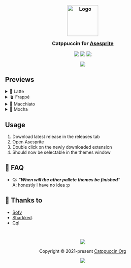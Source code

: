 <h3 align="center">
	<img src="https://raw.githubusercontent.com/catppuccin/catppuccin/main/assets/logos/exports/1544x1544_circle.png" width="100" alt="Logo"/><br/>
	<img src="https://raw.githubusercontent.com/catppuccin/catppuccin/main/assets/misc/transparent.png" height="30" width="0px"/>
	Catppuccin for <a href="https://www.aseprite.org">Asesprite</a>
	<img src="https://raw.githubusercontent.com/catppuccin/catppuccin/main/assets/misc/transparent.png" height="30" width="0px"/>
</h3>

<p align="center">
    <a href="https://github.com/sofyXI/asesprite/stargazers"><img src="https://img.shields.io/github/stars/sofyXI/asesprite?colorA=363a4f&colorB=b7bdf8&style=for-the-badge"></a>
    <a href="https://github.com/sofyXI/asesprite/issues"><img src="https://img.shields.io/github/issues/sofyXI/asesprite?colorA=363a4f&colorB=f5a97f&style=for-the-badge"></a>
    <a href="https://github.com/sofyXI/asesprite/contributors"><img src="https://img.shields.io/github/contributors/sofyXI/asesprite?colorA=363a4f&colorB=a6da95&style=for-the-badge"></a>
</p>

<p align="center">
	<img src="https://github.com/sofyXI/asesprite/blob/main/assets/MochaPreview.png"/>
</p>

## Previews

<details>
<summary>🌻 Latte</summary>
WIP
</details>
<details>
<summary>🪴 Frappé</summary>
WIP
</details>
<details>
<summary>🌺 Macchiato</summary>
WIP
</details>
<details>
<summary>🌿 Mocha</summary>
<img src="https://github.com/sofyXI/asesprite/blob/main/assets/MochaPreview.png"/>
</details>

## Usage

1. Download latest release in the releases tab
2. Open Asesprite
3. Double click on the newly downloaded extension
4. Should now be selectable in the themes window

<!-- this section is optional -->
## 🙋 FAQ

-	Q: **_"When will the other pallete themes be finished"_**\
	A: honestly I have no idea :p

## 💝 Thanks to

- [Sofy](https://github.com/sofyXI)
- [Sharkked](https://github.com/sharkked).
- [Cql](https://github.com/Cequallium)

&nbsp;

<p align="center">
	<img src="https://raw.githubusercontent.com/catppuccin/catppuccin/main/assets/footers/gray0_ctp_on_line.svg?sanitize=true" />
</p>

<p align="center">
	Copyright &copy; 2021-present <a href="https://github.com/catppuccin" target="_blank">Catppuccin Org</a>
</p>

<p align="center">
	<a href="https://github.com/catppuccin/catppuccin/blob/main/LICENSE"><img src="https://img.shields.io/static/v1.svg?style=for-the-badge&label=License&message=MIT&logoColor=d9e0ee&colorA=363a4f&colorB=b7bdf8"/></a>
</p>
